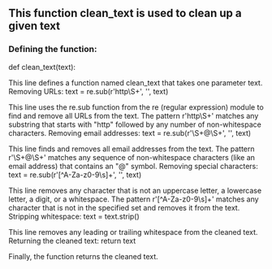 ## This function clean_text is used to clean up a given text
### Defining the function:
def clean_text(text):

This line defines a function named clean_text that takes one parameter text.
Removing URLs:
text = re.sub(r'http\S+', '', text)

This line uses the re.sub function from the re (regular expression) module to find and remove all URLs from the text. The pattern r'http\S+' matches any substring that starts with "http" followed by any number of non-whitespace characters.
Removing email addresses:
text = re.sub(r'\S+@\S+', '', text)

This line finds and removes all email addresses from the text. The pattern r'\S+@\S+' matches any sequence of non-whitespace characters (like an email address) that contains an "@" symbol.
Removing special characters:
text = re.sub(r'[^A-Za-z0-9\s]+', '', text)

This line removes any character that is not an uppercase letter, a lowercase letter, a digit, or a whitespace. The pattern r'[^A-Za-z0-9\s]+' matches any character that is not in the specified set and removes it from the text.
Stripping whitespace:
text = text.strip()

This line removes any leading or trailing whitespace from the cleaned text.
Returning the cleaned text:
return text

Finally, the function returns the cleaned text.
